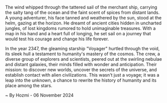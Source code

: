 
The wind whipped through the tattered sail of the merchant ship, carrying the salty tang of the ocean and the faint scent of spices from distant lands.  A young adventurer, his face tanned and weathered by the sun, stood at the helm, gazing at the horizon. He dreamt of ancient cities hidden in uncharted jungles, of lost kingdoms rumored to hold unimaginable treasures.  With a map in his hand and a heart full of longing, he set sail on a journey that would test his courage and change his life forever.

In the year 2347, the gleaming starship "Voyager" hurtled through the void, its sleek hull a testament to humanity's mastery of the cosmos. The crew, a diverse group of explorers and scientists, peered out at the swirling nebulae and distant galaxies, their minds filled with wonder and anticipation.  Their mission: to discover new worlds, uncover the secrets of the universe, and establish contact with alien civilizations. This wasn't just a voyage; it was a leap into the unknown, a chance to rewrite the history of humanity and its place among the stars. 

~ By Hozmi - 06 November 2024
